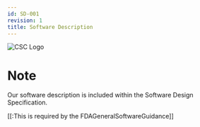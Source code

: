 ```yaml
---
id: SD-001
revision: 1
title: Software Description
---
```

![CSC Logo](./images/CSC-logo.png)

# Note

Our software description is included within the Software Design Specification.

[[:This is required by the FDAGeneralSoftwareGuidance]]
